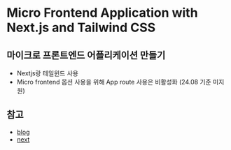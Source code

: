 # Micro Frontend Application with Next.js and Tailwind CSS

## 마이크로 프론트엔드 어플리케이션 만들기

- Nextjs랑 테일윈드 사용
- Micro frontend 옵션 사용을 위해 App route 사용은 비활성화 (24.08 기준 미지원)

## 참고

- [blog](https://blog.stackademic.com/exploring-the-power-of-microfrontend-with-react-and-webpack-5-c511ea2fdfd6)
- [next](https://nextjs.org/)
